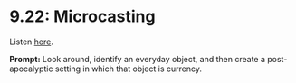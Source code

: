 # 9.22: Microcasting 

Listen [here](http://www.writingexcuses.com/2014/05/25/writing-excuses-9-22-microcasting/). 

**Prompt:** Look around, identify an everyday object, and then create a post-apocalyptic setting in which that object is currency.
